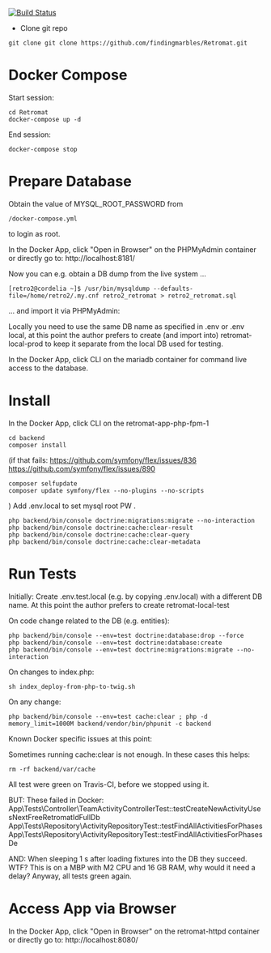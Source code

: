 [![Build Status](https://travis-ci.org/findingmarbles/Retromat.svg?branch=master)](https://travis-ci.org/findingmarbles/Retromat)

* Clone git repo
```
git clone git clone https://github.com/findingmarbles/Retromat.git
```


# Docker Compose
Start session:
```
cd Retromat
docker-compose up -d
```
End session:
```
docker-compose stop
```

# Prepare Database
Obtain the value of MYSQL_ROOT_PASSWORD from
```
/docker-compose.yml
```
to login as root.

In the Docker App, click "Open in Browser" on the PHPMyAdmin container or directly go to:
http://localhost:8181/

Now you can e.g. obtain a DB dump from the live system ...
```
[retro2@cordelia ~]$ /usr/bin/mysqldump --defaults-file=/home/retro2/.my.cnf retro2_retromat > retro2_retromat.sql
```
... and import it via PHPMyAdmin:

Locally you need to use the same DB name as specified in 
.env or .env local, at this point the author prefers to create (and import into)
retromat-local-prod to keep it separate from the local DB used for testing.

In the Docker App, click CLI on the mariadb container for command live access to the database.

# Install
In the Docker App, click CLI on the retromat-app-php-fpm-1
```
cd backend
composer install
```
(if that fails:
https://github.com/symfony/flex/issues/836
https://github.com/symfony/flex/issues/890
```
composer selfupdate
composer update symfony/flex --no-plugins --no-scripts
```
)
Add .env.local to set mysql root PW .
```
php backend/bin/console doctrine:migrations:migrate --no-interaction
php backend/bin/console doctrine:cache:clear-result
php backend/bin/console doctrine:cache:clear-query
php backend/bin/console doctrine:cache:clear-metadata
```

# Run Tests
Initially:
Create .env.test.local (e.g. by copying .env.local) with a different DB name. 
At this point the author prefers to create retromat-local-test

On code change related to the DB (e.g. entities):
```
php backend/bin/console --env=test doctrine:database:drop --force
php backend/bin/console --env=test doctrine:database:create
php backend/bin/console --env=test doctrine:migrations:migrate --no-interaction
```
On changes to index.php:
```
sh index_deploy-from-php-to-twig.sh
```
On any change:
```
php backend/bin/console --env=test cache:clear ; php -d memory_limit=1000M backend/vendor/bin/phpunit -c backend
```

Known Docker specific issues at this point:

Sometimes running cache:clear is not enough. In these cases this helps:
```
rm -rf backend/var/cache
```

All test were green on Travis-CI, before we stopped using it.

BUT:
These failed in Docker:
App\Tests\Controller\TeamActivityControllerTest::testCreateNewActivityUsesNextFreeRetromatIdFullDb
App\Tests\Repository\ActivityRepositoryTest::testFindAllActivitiesForPhases
App\Tests\Repository\ActivityRepositoryTest::testFindAllActivitiesForPhasesDe

AND:
When sleeping 1 s after loading fixtures into the DB they succeed. 
WTF? This is on a MBP with M2 CPU and 16 GB RAM, why would it need a delay? 
Anyway, all tests green again.

# Access App via Browser
In the Docker App, click "Open in Browser" on the retromat-httpd container or directly go to:
http://localhost:8080/
